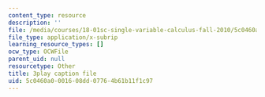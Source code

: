 ```yaml
---
content_type: resource
description: ''
file: /media/courses/18-01sc-single-variable-calculus-fall-2010/5c0460a0001608dd07764b61b11f1c97_MK_0QHbUnIA.srt
file_type: application/x-subrip
learning_resource_types: []
ocw_type: OCWFile
parent_uid: null
resourcetype: Other
title: 3play caption file
uid: 5c0460a0-0016-08dd-0776-4b61b11f1c97
---
```

